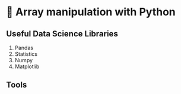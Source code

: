 :snake: Array manipulation with Python
=========================================

Useful Data Science Libraries
-----------------------------------
1. Pandas
2. Statistics
3. Numpy
4. Matplotlib

Tools
--------------------------------
